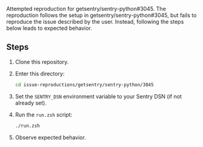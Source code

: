 Attempted reproduction for getsentry/sentry-python#3045. The reproduction follows the setup in getsentry/sentry-python#3045, but fails to reproduce the issue described by the user. Instead, following the steps below leads to expected behavior.

## Steps

1. Clone this repository.
2. Enter this directory:

   ```zsh
   cd issue-reproductions/getsentry/sentry-python/3045
   ```

3. Set the `SENTRY_DSN` environment variable to your Sentry DSN (if not already set).
4. Run the `run.zsh` script:

   ```zsh
   ./run.zsh
   ```

5. Observe expected behavior.
